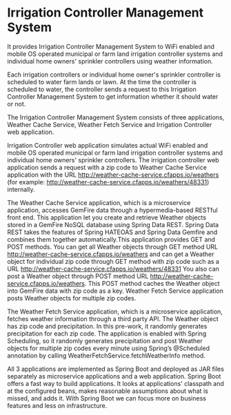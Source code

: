 Irrigation Controller Management System
========
It provides Irrigation Controller Management System to WiFi enabled and mobile OS operated municipal or farm land irrigation controller systems and individual home owners' sprinkler controllers using weather information.

Each irrigation controllers or individual home owner's sprinkler controller is scheduled to water farm lands or lawn. At the time the controller is scheduled to water, the controller sends a request to this Irrigation Controller Management System to get information whether it should water or not.

The Irrigation Controller Management System consists of three applications, Weather Cache Service, Weather Fetch Service and Irrigation Controller web application.

Irrigation Controller web application simulates actual WiFi enabled and mobile OS operated municipal or farm land irrigation controller systems and individual home owners' sprinkler controllers. The irrigation controller web application sends a request with a zip code to Weather Cache Service application with the URL http://weather-cache-service.cfapps.io/weathers (for example: http://weather-cache-service.cfapps.io/weathers/48331) internally.

The Weather Cache Service application, which is a microservice application, accesses GemFire data through a hypermedia-based RESTful front end. This application let you create and retrieve Weather objects stored in a GemFire NoSQL database using Spring Data REST. Spring Data REST takes the features of Spring HATEOAS and Spring Data Gemfire and combines them together automatically.This application provides GET and POST methods. You can get all Weather objects through GET method URL http://weather-cache-service.cfapps.io/weathers and can get a Weather object for individual zip code through GET method with zip code such as a URL http://weather-cache-service.cfapps.io/weathers/48331 You also can post a Weather object through POST method URL http://weather-cache-service.cfapps.io/weathers. This POST method caches the Weather object into GemFire data with zip code as a key. Weather Fetch Service application posts Weather objects for multiple zip codes.

The Weather Fetch Service application, which is a microservice application, fetches weather information through a third party API. The Weather object has zip code and precipitation. In this pre-work, it randomly generates precipitation for each zip code. The application is enabled with Spring Scheduling, so it randomly generates precipitation and post Weather objects for multiple zip codes every minute using Spring’s @Scheduled annotation by calling WeatherFetchService.fetchWeatherInfo method.

All 3 applications are implemented as Spring Boot and deployed as JAR files separately as microservice applications and a web application. Spring Boot offers a fast way to build applications. It looks at applications' classpath and at the configured beans, makes reasonable assumptions about what is missed, and adds it. With Spring Boot we can focus more on business features and less on infrastructure.

